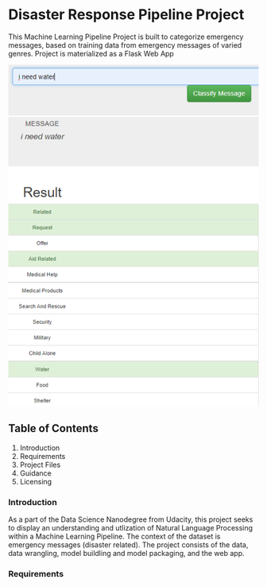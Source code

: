 # Disaster Response Pipeline Project
This Machine Learning Pipeline Project is built to categorize emergency messages, based on training data from emergency messages of varied genres. Project is materialized as a Flask Web App

![Disaster Response message](https://github.com/erikjamesmason/Disaster_Response/blob/master/DR_DS1.png)
![Diaster Response Result](https://github.com/erikjamesmason/Disaster_Response/blob/master/DR_DS2.png)

## Table of Contents
1. Introduction
2. Requirements
3. Project Files
4. Guidance
5. Licensing

### Introduction
As a part of the Data Science Nanodegree from Udacity, this project seeks to display an understanding and utlization of Natural Language Processing within a Machine Learning Pipeline. The context of the dataset is emergency messages (disaster related). The project consists of the data, data wrangling, model buildling and model packaging, and the web app.
### Requirements

###
